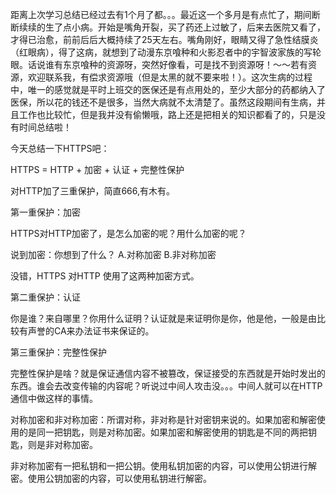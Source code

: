 距离上次学习总结已经过去有1个月了都。。。最近这一个多月是有点忙了，期间断断续续的生了点小病。开始是嘴角开裂，买了药还上过敏了，后来去医院又看了，才得已治愈，前前后后大概持续了25天左右。嘴角刚好，眼睛又得了急性结膜炎（红眼病），得了这病，就想到了动漫东京喰种和火影忍者中的宇智波家族的写轮眼。话说谁有东京喰种的资源呀，突然好像看，可是找不到资源呀！～～若有资源，欢迎联系我，有偿求资源哦（但是太黑的就不要来啦！）。这次生病的过程中，唯一的感觉就是平时上班交的医保还是有点用处的，至少大部分的药都纳入了医保，所以花的钱还不是很多，当然大病就不太清楚了。虽然这段期间有生病，并且工作也比较忙，但是我并没有偷懒哦，路上还是把相关的知识都看了的，只是没有时间总结啦！

今天总结一下HTTPS吧：

HTTPS = HTTP + 加密 + 认证 + 完整性保护

对HTTP加了三重保护，简直666,有木有。

第一重保护：加密

HTTPS对HTTP加密了，是怎么加密的呢？用什么加密的呢？

说到加密：你想到了什么？ A.对称加密  B.非对称加密

没错，HTTPS 对HTTP 使用了这两种加密方式。

第二重保护：认证

你是谁？来自哪里？你用什么证明？认证就是来证明你是你，他是他，一般是由比较有声誉的CA来办法证书来保证的。

第三重保护：完整性保护

完整性保护是啥？就是保证通信内容不被篡改，保证接受的东西就是开始时发出的东西。谁会去改变传输的内容呢？听说过中间人攻击没。。。中间人就可以在HTTP通信中做这样的事情。

对称加密和非对称加密：所谓对称，非对称是针对密钥来说的。如果加密和解密使用的是同一把钥匙，则是对称加密。如果加密和解密使用的钥匙是不同的两把钥匙，则是非对称加密。

非对称加密有一把私钥和一把公钥。使用私钥加密的内容，可以使用公钥进行解密。使用公钥加密的内容，可以使用私钥进行解密。
